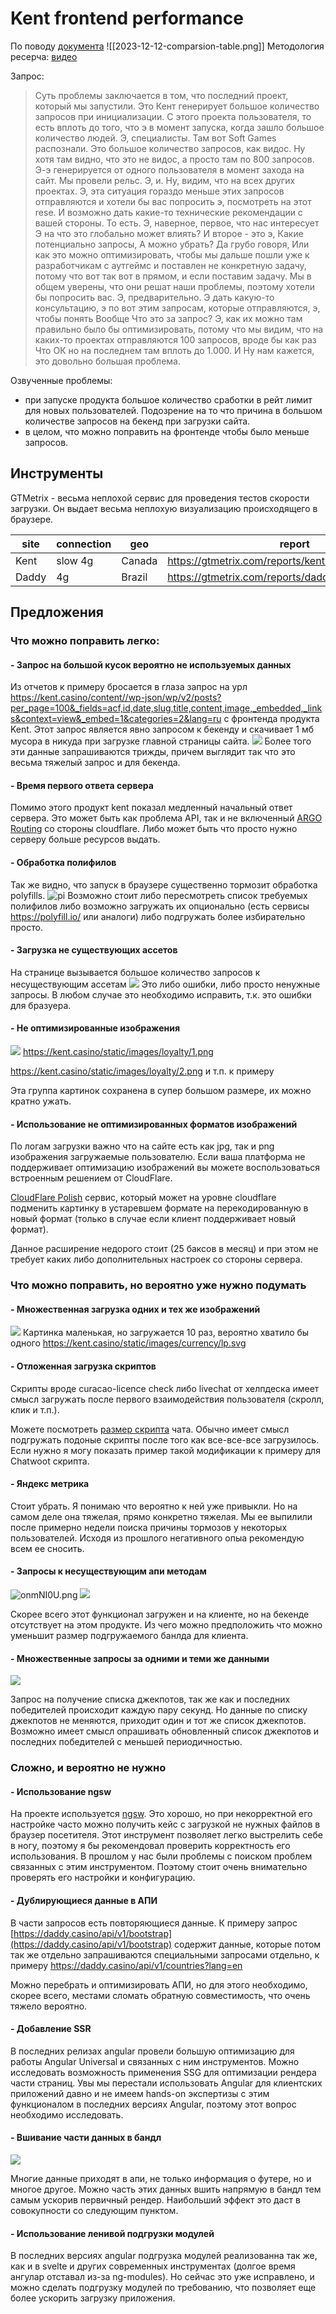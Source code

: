 # Kent frontend performance
По поводу [документа](https://docs.google.com/spreadsheets/d/1m0e4R_JkdWW8OFeKeVr5ajdrtBGa5_wAuEN6Vd7GnrE/edit#gid=0)
![[2023-12-12-comparsion-table.png]]
Методология ресерча: [видео](https://www.loom.com/share/f7f4be2175a445eab5112dce9059f085)

Запрос:
> Суть проблемы заключается в том, что последний проект, который мы запустили. Это Кент генерирует большое количество запросов при инициализации. C этого проекта пользователя, то есть вплоть до того, что э в момент запуска, когда зашло большое количество людей. Э, специалисты. Там вот Soft Games распознали. Это большое количество запросов, как видос. Ну хотя там видно, что это не видос, а просто там по 800 запросов. Э-э генерируется от одного пользователя в момент захода на сайт. Мы провели рельс. Э, и. Ну, видим, что на всех других проектах. Э, эта ситуация гораздо меньше этих запросов отправляются и хотели бы вас попросить э, посмотреть на этот rese. И возможно дать какие-то технические рекомендации с вашей стороны. То есть. Э, наверное, первое, что нас интересует Э на что это глобально может влиять? И второе - это э, Какие потенциально запросы, А можно убрать? Да грубо говоря, Или как это можно оптимизировать, чтобы мы дальше пошли уже к разработчикам с аутгеймс и поставлен не конкретную задачу, потому что вот так вот в прямом, и если поставим задачу. Мы в общем уверены, что они решат наши проблемы, поэтому хотели бы попросить вас. Э, предварительно. Э дать какую-то консультацию, э по вот этим запросам, которые отправляются, э, чтобы понять Вообще Что это за запрос? Э, как их можно там правильно было бы оптимизировать, потому что мы видим, что на каких-то проектах отправляются 100 запросов, вроде бы как раз Что ОК но на последнем там вплоть до 1.000. И Ну нам кажется, это довольно большая проблема.


Озвученные проблемы:
- при запуске продукта большое количество сработки в рейт лимит для новых пользователей. Подозрение на то что причина в большом количестве запросов на бекенд при загрузки сайта.
- в целом, что можно поправить на фронтенде чтобы было меньше запросов.

## Инструменты
GTMetrix - весьма неплохой сервис для проведения тестов скорости загрузки. Он выдает весьма неплохую визуализацию происходящего в браузере.

site | connection | geo | report
---| --- | --- | ----
Kent | slow 4g | Canada | https://gtmetrix.com/reports/kent.casino/86iFZbpu/
Daddy | 4g | Brazil | https://gtmetrix.com/reports/daddy.casino/R5lGTYkz/

## Предложения
### Что можно поправить легко:

#### - Запрос на большой кусок вероятно не используемых данных

Из отчетов к примеру бросается в глаза запрос на урл https://kent.casino/content//wp-json/wp/v2/posts?per_page=100&_fields=acf,id,date,slug,title,content,image,_embedded,_links&context=view&_embed=1&categories=2&lang=ru с фронтенда продукта Kent. Этот запрос является явно запросом к бекенду и скачивает 1 мб мусора в никуда при загрузке главной страницы сайта.
![](https://i.imgur.com/wWiGepM.png)
Более того эти данные запрашиваются трижды, причем выглядит так что это весьма тяжелый запрос и для бекенда.

#### - Время первого ответа сервера

Помимо этого продукт kent показал медленный начальный ответ сервера. Это может быть как проблема API, так и не включенный [ARGO Routing](https://www.cloudflare.com/application-services/products/argo-smart-routing/) со стороны cloudflare. Либо может быть что просто нужно серверу больше ресурсов выдать.

#### - Обработка полифилов

Так же видно, что запуск в браузере существенно тормозит обработка polyfills.
![pi](https://i.imgur.com/AwdKKjD.png)
Возможно стоит либо пересмотреть список требуемых полифилов либо возможно загружать их опционально (есть сервисы https://polyfill.io/ или аналоги) либо подгружать более избирательно просто. 

#### - Загрузка не существующих ассетов
 
На странице вызывается большое количество запросов к несуществующим ассетам
![](https://i.imgur.com/8IRMqJ0.png) 
Это либо ошибки, либо просто ненужные запросы. В любом случае это необходимо исправить, т.к. это ошибки для бразуера.

#### - Не оптимизированные изображения

![](https://i.imgur.com/rNPsbq1.png)
https://kent.casino/static/images/loyalty/1.png

https://kent.casino/static/images/loyalty/2.png и т.п. к примеру

Эта группа картинок сохранена в супер большом размере, их можно кратно ужать.

#### - Использование не оптимизированных форматов изображений

По логам загрузки важно что на сайте есть как jpg, так и png изображения загружаемые пользователю. Если ваша платформа не поддерживает оптимизацию изображений вы можете воспользоваться встроенным решением от CloudFlare.

[CloudFlare Polish](https://developers.cloudflare.com/images/polish/) сервис, который может на уровне cloudflare подменить картинку в устаревшем формате на перекодированную в новый формат (только в случае если клиент поддерживает новый формат).

Данное расширение недорого стоит (25 баксов в месяц) и при этом не требует каких либо дополнительных настроек со стороны сервера.

### Что можно поправить, но вероятно уже нужно подумать

#### - Множественная загрузка одних и тех же изображений
 
![](https://i.imgur.com/qxqY5yz.png)
Картинка маленькая, но загружается 10 раз, вероятно хватило бы одного
https://kent.casino/static/images/currency/lp.svg

#### - Отложенная загрузка скриптов

Скрипты вроде curacao-licence check либо livechat от хелпдеска имеет смысл загружать после первого взаимодействия пользователя (скролл, клик и т.п.).

Можете посмотреть [размер скрипта](https://i.imgur.com/0CylOJO.png) чата. Обычно имеет смысл подгружать подоные скрипты после того как все-все-все загрузилось. Если нужно я могу показать пример такой модификации к примеру для Chatwoot скрипта.

#### - Яндекс метрика

Стоит убрать. Я понимаю что вероятно к ней уже привыкли. Но на самом деле она тяжелая, прямо конкретно тяжелая. Мы ее выпилили после примерно недели поиска причины тормозов у некоторых пользователей. Исходя из прошлого негативного опыа рекомендую всем ее сносить.

#### - Запросы к несуществующим апи методам

![onmNI0U.png](https://i.imgur.com/onmNI0U.png)
![](https://i.imgur.com/onmNI0U.png)

Скорее всего этот функционал загружен и на клиенте, но на бекенде отсутствует на этом продукте. Из чего можно предположить что можно уменьшит размер подгружаемого банлда для клиента.

#### - Множественные запросы за одними и теми же данными

![](https://i.imgur.com/alTJlus.png)

Запрос на получение списка джекпотов, так же как и последних победителей происходит каждую пару секунд. Но данные по списку джекпотов не меняются, приходит один и тот же список джекпотов. Возможно имеет смысл опрашивать обновленный список джекпотов и последних победителей с меньшей периодичностью.


### Сложно, и вероятно не нужно

#### - Использование ngsw

На проекте используется [ngsw](https://angular.io/guide/service-worker-config). Это хорошо, но при некорректной его настройке часто можно получить кейс с загрузкой не нужных файлов в браузер посетителя. Этот инструмент позволяет легко выстрелить себе в ногу, поэтому я бы рекомендовал проверить корректность его использования. В прошлом у нас были проблемы с поиском проблем связанных с этим инструментом. Поэтому стоит очень внимательно проверять его настройки и конфигурацию.

#### - Дублирующиеся данные в АПИ

В части запросов есть повторяющиеся данные. К примеру запрос [https://daddy.casino/api/v1/bootstrap](https://daddy.casino/api/v1/bootstrap) содержит данные, которые потом так же отдельно запрашиваются специальными запросами отдельно, к примеру https://daddy.casino/api/v1/countries?lang=en

Можно перебрать и оптимизировать АПИ, но для этого необходимо, скорее всего, местами сломать обратную совместимость, что очень тяжело вероятно.

#### - Добавление SSR

В последних релизах angular провели большую оптимизацию для работы Angular Universal и связанных с ним инструментов. Можно исследовать возможность применения SSG для оптимизации рендера части страниц. Увы мы перестали использовать Angular для клиентских приложений давно и не имеем hands-on экспертизы с этим функционалом в последних версиях Angular, поэтому этот вопрос необходимо исследовать.

#### - Вшивание части данных в бандл

![](https://i.imgur.com/HPnc6Bs.png)

Многие данные приходят в апи, не только информация о футере, но и многое другое. Можно часть этих данных вшить напрямую в бандл тем самым ускорив первичный рендер. Наибольший эффект это даст в совокупности со следующим пунктом.

#### - Использование ленивой подгрузки модулей

В последних версиях angular подгрузка модулей реализованна так же, как и в svelte и других современных инструментах (долгое время ангулар отставал из-за ng-modules). Но сейчас это уже исправлено, и можно сделать подгрузку модулей по требованию, что позволяет еще более ускорить загрузку приложения.